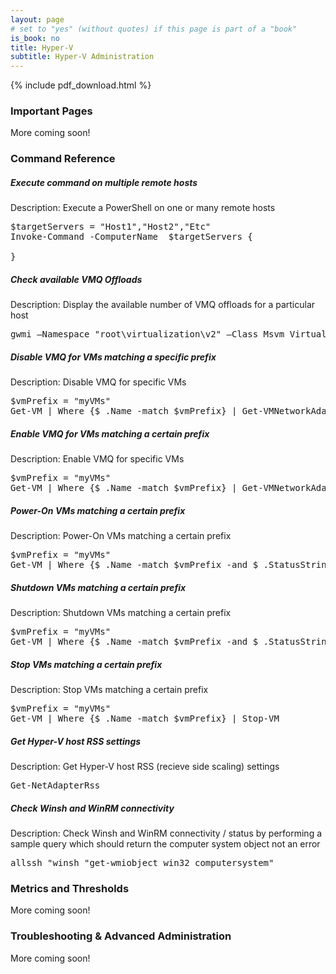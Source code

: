 ```yaml
---
layout: page
# set to "yes" (without quotes) if this page is part of a "book"
is_book: no
title: Hyper-V
subtitle: Hyper-V Administration
---
```


{% include pdf_download.html %}

### Important Pages

More coming soon!

### Command Reference

##### Execute command on multiple remote hosts

Description: Execute a PowerShell on one or many remote hosts

<pre>
$targetServers = "Host1","Host2","Etc"
Invoke-Command -ComputerName  $targetServers {
	<COMMAND or SCRIPT BLOCK>
}
</pre>

##### Check available VMQ Offloads

Description: Display the available number of VMQ offloads for a particular host

<pre>
gwmi –Namespace "root\virtualization\v2" –Class Msvm_VirtualEthernetSwitch | select elementname, MaxVMQOffloads
</pre>

##### Disable VMQ for VMs matching a specific prefix

Description: Disable VMQ for specific VMs

<pre>
$vmPrefix = "myVMs"
Get-VM | Where {$_.Name -match $vmPrefix} | Get-VMNetworkAdapter | Set-VMNetworkAdapter -VmqWeight 0
</pre>

##### Enable VMQ for VMs matching a certain prefix

Description: Enable VMQ for specific VMs

<pre>
$vmPrefix = "myVMs"
Get-VM | Where {$_.Name -match $vmPrefix} | Get-VMNetworkAdapter | Set-VMNetworkAdapter -VmqWeight 1
</pre>

##### Power-On VMs matching a certain prefix

Description: Power-On VMs matching a certain prefix

<pre>
$vmPrefix = "myVMs"
Get-VM | Where {$_.Name -match $vmPrefix -and $_.StatusString -eq "Stopped"} | Start-VM
</pre>

##### Shutdown VMs matching a certain prefix

Description: Shutdown VMs matching a certain prefix

<pre>
$vmPrefix = "myVMs"
Get-VM | Where {$_.Name -match $vmPrefix -and $_.StatusString -eq "Running"}} | Shutdown-VM -RunAsynchronously
</pre>

##### Stop VMs matching a certain prefix

Description: Stop VMs matching a certain prefix

<pre>
$vmPrefix = "myVMs"  
Get-VM | Where {$_.Name -match $vmPrefix} | Stop-VM
</pre>

##### Get Hyper-V host RSS settings

Description: Get Hyper-V host RSS (recieve side scaling) settings

<pre>
Get-NetAdapterRss
</pre>

##### Check Winsh and WinRM connectivity

Description: Check Winsh and WinRM connectivity / status by performing a sample query which should return the computer system object not an error

<pre>
allssh "winsh "get-wmiobject win32_computersystem"
</pre>

### Metrics and Thresholds

More coming soon!

### Troubleshooting & Advanced Administration


More coming soon!